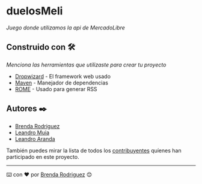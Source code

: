 # duelosMeli
_Juego donde utilizamos la api de MercadoLibre_

## Construido con 🛠️

_Menciona las herramientas que utilizaste para crear tu proyecto_

* [Dropwizard](http://www.dropwizard.io/1.0.2/docs/) - El framework web usado
* [Maven](https://maven.apache.org/) - Manejador de dependencias
* [ROME](https://rometools.github.io/rome/) - Usado para generar RSS


## Autores ✒️

* [Brenda Rodriguez](https://github.com/villanuevand)
* [Leandro Muia](https://github.com/MuiaLeandro)
* [Leandro Aranda](https://github.com/MuiaLeandro)

También puedes mirar la lista de todos los [contribuyentes](https://github.com/MuiaLeandro/duelosMeli/graphs/contributors) quíenes han participado en este proyecto. 

---
⌨️ con ❤️ por [Brenda Rodriguez](https://github.com/Villanuevand) 😊
